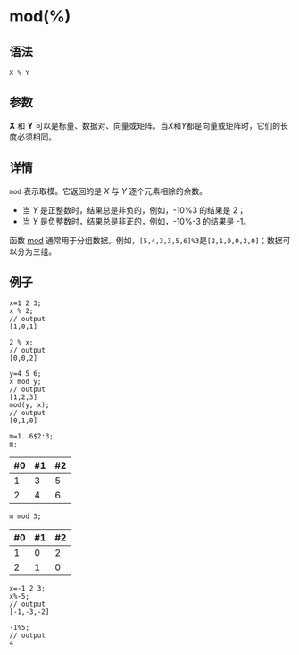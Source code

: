 # mod(%)

## 语法

`X % Y`

## 参数

**X** 和 **Y** 可以是标量、数据对、向量或矩阵。当*X*和*Y*都是向量或矩阵时，它们的长度必须相同。

## 详情

`mod` 表示取模。它返回的是 *X* 与 *Y* 逐个元素相除的余数。

* 当 *Y* 是正整数时，结果总是非负的，例如，-10%3 的结果是 2；
* 当 *Y* 是负整数时，结果总是非正的，例如，-10%-3 的结果是 -1。

函数 [mod](../../funcs/m/mod.html)
通常用于分组数据。例如，`[5,4,3,3,5,6]%3`是`[2,1,0,0,2,0]`；数据可以分为三组。

## 例子

```
x=1 2 3;
x % 2;
// output
[1,0,1]

2 % x;
// output
[0,0,2]

y=4 5 6;
x mod y;
// output
[1,2,3]
mod(y, x);
// output
[0,1,0]

m=1..6$2:3;
m;
```

| #0 | #1 | #2 |
| --- | --- | --- |
| 1 | 3 | 5 |
| 2 | 4 | 6 |

```
m mod 3;
```

| #0 | #1 | #2 |
| --- | --- | --- |
| 1 | 0 | 2 |
| 2 | 1 | 0 |

```
x=-1 2 3;
x%-5;
// output
[-1,-3,-2]

-1%5;
// output
4
```

